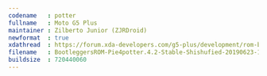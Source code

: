 ```yaml
---
codename   : potter
fullname   : Moto G5 Plus
maintainer : Zilberto Junior (ZJRDroid)
newformat  : true
xdathread  : https://forum.xda-developers.com/g5-plus/development/rom-bootleggersrom-t3945875
filename   : BootleggersROM-Pie4potter.4.2-Stable-Shishufied-20190623-10561.zip
buildsize  : 720440060
---
```

